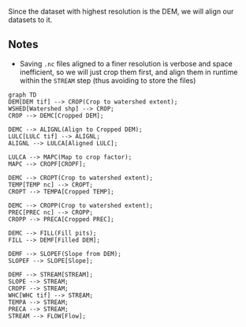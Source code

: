 Since the dataset with highest resolution is the DEM, we will align our datasets to it.

## Notes

* Saving `.nc` files aligned to a finer resolution is verbose and space inefficient, so we will just crop them first, and align them in runtime within the `STREAM` step (thus avoiding to store the files)

```mermaid
graph TD
DEM[DEM tif] --> CROP(Crop to watershed extent);
WSHED[Watershed shp] --> CROP;
CROP --> DEMC[Cropped DEM];

DEMC --> ALIGNL(Align to Cropped DEM);
LULC[LULC tif] --> ALIGNL;
ALIGNL --> LULCA[Aligned LULC];

LULCA --> MAPC(Map to crop factor);
MAPC --> CROPF[CROPF];

DEMC --> CROPT(Crop to watershed extent);
TEMP[TEMP nc] --> CROPT;
CROPT --> TEMPA[Cropped TEMP];

DEMC --> CROPP(Crop to watershed extent);
PREC[PREC nc] --> CROPP;
CROPP --> PRECA[Cropped PREC];

DEMC --> FILL(Fill pits);
FILL --> DEMF[Filled DEM];

DEMF --> SLOPEF(Slope from DEM);
SLOPEF --> SLOPE[Slope];

DEMF --> STREAM[STREAM];
SLOPE --> STREAM;
CROPF --> STREAM;
WHC[WHC tif] --> STREAM;
TEMPA --> STREAM;
PRECA --> STREAM;
STREAM --> FLOW[Flow];
```
